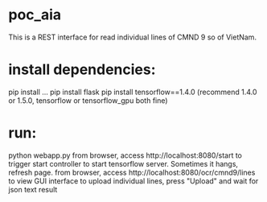 # poc_aia
This is a REST interface for read individual lines of CMND 9 so of VietNam.


# install dependencies:
pip install ...
pip install flask
pip install tensorflow==1.4.0 
(recommend 1.4.0 or 1.5.0, tensorflow or tensorflow_gpu both fine)

# run:
python webapp.py
from browser, access http://localhost:8080/start to trigger start controller to start tensorflow server. Sometimes it hangs, refresh page.
from browser, access http://localhost:8080/ocr/cmnd9/lines to view GUI interface to upload individual lines, press "Upload" and wait for json text result
